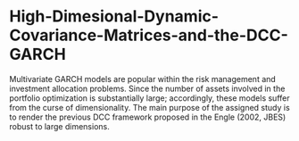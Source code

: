 # High-Dimesional-Dynamic-Covariance-Matrices-and-the-DCC-GARCH
Multivariate GARCH models are popular within the risk management and investment
allocation problems. Since the number of assets involved in the portfolio
optimization is substantially large; accordingly, these models suffer from
the curse of dimensionality. The main purpose of the assigned study is to render
the previous DCC framework proposed in the Engle (2002, JBES) robust to
large dimensions.
